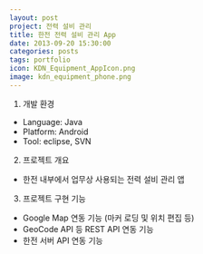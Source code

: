 ```yaml
---
layout: post
project: 전력 설비 관리
title: 한전 전력 설비 관리 App
date: 2013-09-20 15:30:00 
categories: posts 
tags: portfolio
icon: KDN_Equipment_AppIcon.png
image: kdn_equipment_phone.png
---
```


1) 개발 환경  
 - Language: Java  
 - Platform: Android  
 - Tool: eclipse, SVN  

2) 프로젝트 개요  
 - 한전 내부에서 업무상 사용되는 전력 설비 관리 앱  

3) 프로젝트 구현 기능  
 - Google Map 연동 기능 (마커 로딩 및 위치 편집 등)  
 - GeoCode API 등 REST API 연동 기능  
 - 한전 서버 API 연동 기능  
